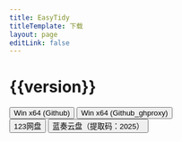 ```yaml
---
title: EasyTidy
titleTemplate: 下载
layout: page
editLink: false
---
```


<script setup>
import { ref,computed } from 'vue'
import axios from 'axios'

const version = '1.3.3.511'

const ghproxy = 'https://mirror.ghproxy.com/'

const download = (type, param)=>{
    var proxy = ''
    var url = ''
    if (type === '1')
        proxy = ghproxy
    else
        proxy = ''

    if (param === 'runtime')
        url = `${proxy}https://github.com/SaboZhang/Organize/releases/download/${version}/EasyTidy_${version}_win-x64.zip`

    else if (param === 'noruntime')
        url = `${proxy}https://github.com/SaboZhang/Organize/releases/download/${version}/EasyTidy_${version}_win-x64.zip`

    else if (param === '123')
        url = 'https://www.123684.com/s/hbzgTd-fmmt'

    else if (param === '蓝奏云')
        url = 'https://wwoo.lanzouu.com/b02u2ne0eh'

    console.log('url:' + url)
    open(url)
}
</script>

<h1 :class="$style.version">{{version}}</h1>


<div :class="$style.wrap">
    <div :class="$style.download">
        <button :class="$style.button" @click="download('0', 'runtime')">
            Win x64 (Github)
            <Badge type="warning" text=".zip" />
        </button>
        <button :class="$style.button" @click="download('1', 'runtime')">
            Win x64 (Github_ghproxy)
            <Badge type="warning" text=".zip" />
        </button>
    </div>
</div>

<div :class="$style.wrap">
    <div :class="$style.download">
        <button :class="$style.button" @click="download('2', '123')">
            123网盘
            <Badge type="warning" text=".zip" />
        </button>
        <button :class="$style.button" @click="download('3', '蓝奏云')">
            蓝奏云盘（提取码：2025）
            <Badge type="warning" text=".zip" />
        </button>
    </div>
</div>

<style module>
    .warn {
        width: 100%;
        margin: 0 auto;
        text-align: center;
    }

    .version {
        text-align: center;
        font-weight: bold;
        font-size: 40px;
        margin: 50px 0;
        color: #77b3e5;
    }

    .info {
        width: 60%;
        margin: 50px auto;
        padding: 10px;
        font-weight: bold;
        font-size: 20px;
        background-color: #ffc13140;
        border-radius: 4px;
    }

    .wrap {
        display: flex;
        width: 100%;
        justify-content: center;
    }

    .download {
        display: grid;
        grid-template-columns: repeat(auto-fit, minmax(250px, 1fr));
        grid-column-gap: 20px;
        width: 80%;
    }

    .platform {
        display: flex;
        flex-direction: column;
        justify-content: space-around;
    }

    .button {
        min-width: 250px;
        width: 100%;
        height: 50px;
        padding: 10px;
        margin-bottom: 20px;
        font-weight: bold;
        font-size: 20px;
        background-color: #3e63dd;
        border-radius: 6px;
    }
</style>

<!-- #  发布页面

[点击前往](https://github.com/SaboZhang/Organize/releases)

# Github链接

[前往下载](https://github.com/SaboZhang/Organize/releases/latest)

# 网盘链接

[前往下载](https://wwoo.lanzouj.com/ijQOa2dubvng) -->
